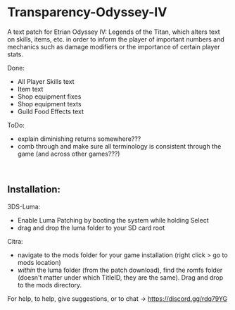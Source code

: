 # Transparency-Odyssey-IV

A text patch for Etrian Odyssey IV: Legends of the Titan, which alters text on skills, items, etc. in order to inform the player of important numbers and mechanics such as damage modifiers or the importance of certain player stats.

Done:
 - All Player Skills text
 - Item text
 - Shop equipment fixes
 - Shop equipment texts
 - Guild Food Effects text

ToDo:
 - explain diminishing returns somewhere???
 - comb through and make sure all terminology is consistent through the game (and across other games???)

&nbsp;

## Installation: 


3DS-Luma:
 - Enable Luma Patching by booting the system while holding Select
 - drag and drop the luma folder to your SD card root


Citra: 
 - navigate to the mods folder for your game installation (right click > go to mods location)
 - *within* the luma folder (from the patch download), find the romfs folder (doesn't matter under which TitleID, they are the same). Drag and drop to the mods directory.


For help, to help, give suggestions, or to chat -> https://discord.gg/rdq79YG
